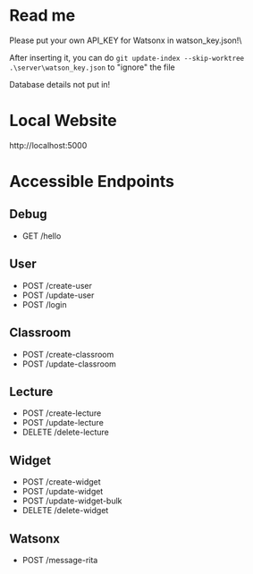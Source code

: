 # Read me

Please put your own API_KEY for Watsonx in watson_key.json!\

After inserting it, you can do `git update-index --skip-worktree .\server\watson_key.json` to "ignore" the file

Database details not put in!

# Local Website

http://localhost:5000

# Accessible Endpoints

## Debug

- GET /hello

## User
- POST /create-user
- POST /update-user
- POST /login

## Classroom
- POST /create-classroom
- POST /update-classroom

## Lecture
- POST /create-lecture
- POST /update-lecture
- DELETE /delete-lecture

## Widget
- POST /create-widget
- POST /update-widget
- POST /update-widget-bulk
- DELETE /delete-widget
  
## Watsonx
- POST /message-rita
